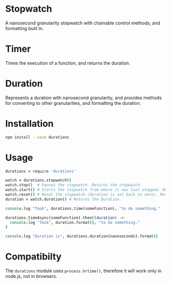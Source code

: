 
Stopwatch
===========

A nanosecond granularity stopwatch with chainable control methods,
and formatting built in.

Timer
=====

Times the execution of a function, and returns the duration.

Duration
========

Represents a duration with nanosecond granularity, and provides methods
for converting to other granularities, and formatting the duration.

Installation
============

```bash
npm install --save durations
```

Usage
=====

```coffeescript
durations = require 'durations'

watch = durations.stopwatch()
watch.stop()  # Pauses the stopwatch. Returns the stopwatch.
watch.start() # Starts the stopwatch from where it was last stopped. Returns the stopwatch.
watch.reset() # Reset the stopwatch (duration is set back to zero). Returns the stopwatch.
duration = watch.duration() # Returns the Duration.

console.log "Took", durations.time(someFunction), "to do something."

durations.timeAsync(someFunction).then((duration) ->
  console.log "Took", duration.format(), "to do something."
)

console.log "Duration is", durations.duration(nanoseconds).format()
```
      

Compatibilty
============

The `durations` module uses `process.hrtime()`, therefore it will work only in node.js, not in browsers.

